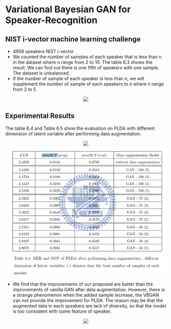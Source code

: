 # Variational Bayesian GAN for Speaker-Recognition
## NIST i-vector machine learning challenge
* 4958 speakers NIST i-vector
* We counted the number of samples of each speaker that is less than n in the dataset where n range from 2 to 10. The table 6.3 shows the result. We can find out there is one fifth of speakers with one sample. The dataset is unbalanced.
* if the number of sample of each speaker is less than n, we will supplement the number of sample of each speakers to n where n range from 2 to 5
<p align="center">
  <img src="figures/ss.PNG" width="450">
</p>

## Experimental Results
The table 6.4 and Table 6.5 show the evaluation on PLDA with different dimension of latent variable after performing data augmentation.
<p align="center">
  <img src="figures/EER.PNG" width="600">
  <img src="figures/EER_GAN.PNG" width="600">
</p>

* We find that the improvements of our proposed are batter than the  improvements of vanilla GAN after data augmentation. However, there is a strange phenomenon when the added sample increase, the VBGAN can not provide the improvement for PLDA. The reason may be that the augmented data in each speakers are lack of diversity, so that the model is too consistent with some feature of speaker.
<p align="center">
  <img src="figures/vbgan_embedding.png" width="600">
</p>
